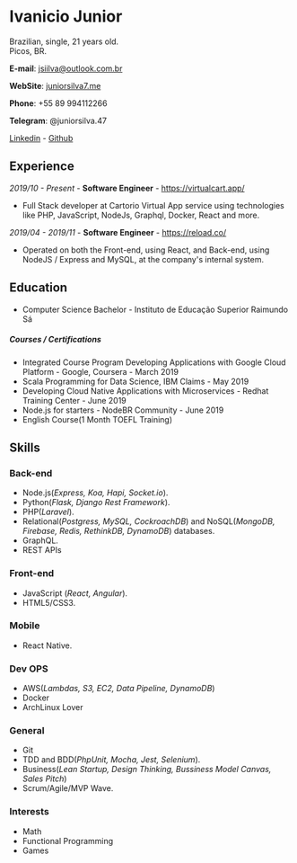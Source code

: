 
# Ivanicio Junior

Brazilian, single, 21 years old.  
Picos, BR.  

**E-mail**: [jsiilva@outlook.com.br](mailto:jsiilva@outlook.com.br)

**WebSite**: [juniorsilva7.me](https://juniorsilva7.me)

**Phone**: +55 89 994112266

**Telegram**: @juniorsilva.47

[Linkedin](linkedin.com/in/jsilva49//) -  [Github](https://github.com/jsiilva1/)

## Experience

*2019/10 - Present* - **Software Engineer** - <https://virtualcart.app/>  
- Full Stack developer at Cartorio Virtual App service using technologies like PHP, JavaScript, NodeJs, Graphql, Docker, React and more.

*2019/04 - 2019/11* - **Software Engineer** - <https://reload.co/> 
- Operated on both the Front-end, using React, and Back-end, using NodeJS / Express and MySQL, at the company's internal system.

## Education

- Computer Science Bachelor - Instituto de Educação Superior Raimundo Sá

##### Courses / Certifications

- Integrated Course Program Developing Applications with Google Cloud Platform - Google, Coursera - March 2019
- Scala Programming for Data Science, IBM Claims - May 2019
- Developing Cloud Native Applications with Microservices - Redhat Training Center - June 2019
- Node.js for starters - NodeBR Community - June 2019
- English Course(1 Month TOEFL Training)

## Skills

### Back-end

- Node.js(*Express, Koa, Hapi, Socket.io*).
- Python(*Flask, Django Rest Framework*).
- PHP(*Laravel*).
- Relational(*Postgress, MySQL, CockroachDB*) and NoSQL(*MongoDB, Firebase, Redis, RethinkDB, DynamoDB*) databases.
- GraphQL.
- REST APIs

### Front-end

- JavaScript (*React, Angular*).
- HTML5/CSS3.

### Mobile

- React Native.

### Dev OPS

- AWS(*Lambdas, S3, EC2, Data Pipeline, DynamoDB*)
- Docker
- ArchLinux Lover

### General

- Git
- TDD and BDD(*PhpUnit, Mocha, Jest, Selenium*).
- Business(*Lean Startup, Design Thinking, Bussiness Model Canvas, Sales Pitch*)
- Scrum/Agile/MVP Wave.

### Interests

- Math
- Functional Programming
- Games
